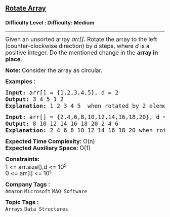 <h2><a href="https://www.geeksforgeeks.org/problems/rotate-array-by-n-elements-1587115621/1?page=1&company=MAQ%20Software&sortBy=submissions">Rotate Array</a></h2><h3>Difficulty Level : Difficulty: Medium</h3><hr><div class="problems_problem_content__Xm_eO"><p><span style="font-size: 18px;">Given an unsorted array <em>arr[]</em><em><strong>.</strong></em>&nbsp;Rotate the array to the left (counter-clockwise direction) by<strong> </strong><em>d</em> steps, where <em>d</em> is a positive integer.&nbsp;</span><span style="font-size: 18px;">Do the mentioned change in the&nbsp;</span><strong style="font-size: 18px;">array in place</strong><span style="font-size: 18px;">.</span></p>
<p><span style="font-size: 18px;"><strong>Note: </strong>Consider the array as circular.</span></p>
<p><span style="font-size: 18px;"><strong>Examples :<br></strong></span></p>
<pre><span style="font-size: 18px;"><strong>Input: </strong>arr[] = {1,2,3,4,5}, d = 2
<strong>Output: </strong>3 4 5 1 2
<strong>Explanation: </strong>1 2 3 4 5&nbsp; when rotated by 2 elements, it becomes 3 4 5 1 2.</span></pre>
<pre><span style="font-size: 18px;"><strong>Input: </strong>arr[] = {2,4,6,8,10,12,14,16,18,20}, d = 3
<strong>Output: </strong>8 10 12 14 16 18 20 2 4 6<strong>
Explanation: </strong>2 4 6 8 10 12 14 16 18 20 when rotated by 3 elements, it becomes 8 10 12 14 16 18 20 2 4 6.</span>
</pre>
<p><span style="font-size: 18px;"><strong>Expected Time Complexity:&nbsp;</strong>O(n)<br><strong>Expected Auxiliary Space:&nbsp;</strong>O(1)</span></p>
<p><span style="font-size: 18px;"><strong>Constraints:</strong><br>1 &lt;= arr.size(),d &lt;= 10</span><sup><span style="font-size: 15px;">5</span></sup><br><span style="font-size: 18px;">0 &lt;=&nbsp;arr[i] &lt;= 10</span><sup>5</sup></p></div><p><span style=font-size:18px><strong>Company Tags : </strong><br><code>Amazon</code>&nbsp;<code>Microsoft</code>&nbsp;<code>MAQ Software</code>&nbsp;<br><p><span style=font-size:18px><strong>Topic Tags : </strong><br><code>Arrays</code>&nbsp;<code>Data Structures</code>&nbsp;
